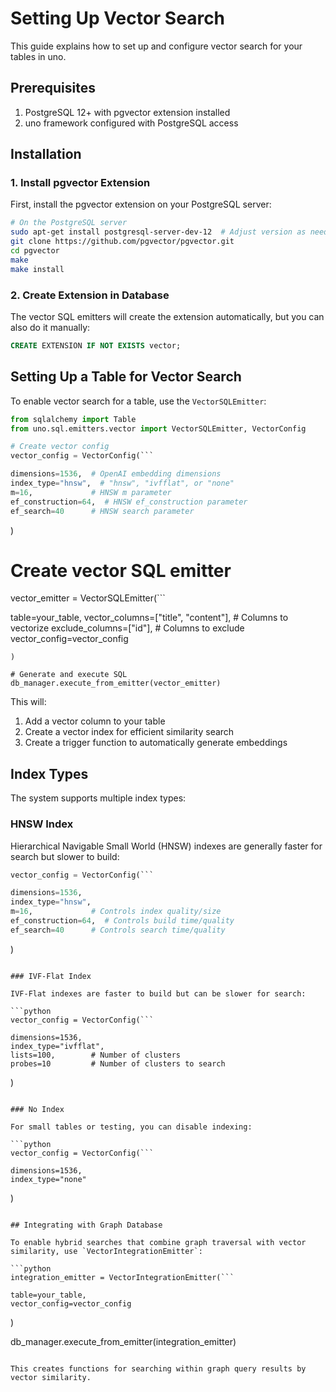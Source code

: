 # Setting Up Vector Search

This guide explains how to set up and configure vector search for your tables in uno.

## Prerequisites

1. PostgreSQL 12+ with pgvector extension installed
2. uno framework configured with PostgreSQL access

## Installation

### 1. Install pgvector Extension

First, install the pgvector extension on your PostgreSQL server:

```bash
# On the PostgreSQL server
sudo apt-get install postgresql-server-dev-12  # Adjust version as needed
git clone https://github.com/pgvector/pgvector.git
cd pgvector
make
make install
```

### 2. Create Extension in Database

The vector SQL emitters will create the extension automatically, but you can also do it manually:

```sql
CREATE EXTENSION IF NOT EXISTS vector;
```

## Setting Up a Table for Vector Search

To enable vector search for a table, use the `VectorSQLEmitter`:

```python
from sqlalchemy import Table
from uno.sql.emitters.vector import VectorSQLEmitter, VectorConfig

# Create vector config
vector_config = VectorConfig(```

dimensions=1536,  # OpenAI embedding dimensions
index_type="hnsw",  # "hnsw", "ivfflat", or "none"
m=16,             # HNSW m parameter
ef_construction=64,  # HNSW ef_construction parameter
ef_search=40      # HNSW search parameter
```
)

# Create vector SQL emitter
vector_emitter = VectorSQLEmitter(```

table=your_table,
vector_columns=["title", "content"],  # Columns to vectorize
exclude_columns=["id"],  # Columns to exclude
vector_config=vector_config
```
)

# Generate and execute SQL
db_manager.execute_from_emitter(vector_emitter)
```

This will:

1. Add a vector column to your table
2. Create a vector index for efficient similarity search
3. Create a trigger function to automatically generate embeddings

## Index Types

The system supports multiple index types:

### HNSW Index

Hierarchical Navigable Small World (HNSW) indexes are generally faster for search but slower to build:

```python
vector_config = VectorConfig(```

dimensions=1536,
index_type="hnsw",
m=16,             # Controls index quality/size
ef_construction=64,  # Controls build time/quality
ef_search=40      # Controls search time/quality
```
)
```

### IVF-Flat Index

IVF-Flat indexes are faster to build but can be slower for search:

```python
vector_config = VectorConfig(```

dimensions=1536,
index_type="ivfflat",
lists=100,        # Number of clusters
probes=10         # Number of clusters to search
```
)
```

### No Index

For small tables or testing, you can disable indexing:

```python
vector_config = VectorConfig(```

dimensions=1536,
index_type="none"
```
)
```

## Integrating with Graph Database

To enable hybrid searches that combine graph traversal with vector similarity, use `VectorIntegrationEmitter`:

```python
integration_emitter = VectorIntegrationEmitter(```

table=your_table,
vector_config=vector_config
```
)

db_manager.execute_from_emitter(integration_emitter)
```

This creates functions for searching within graph query results by vector similarity.